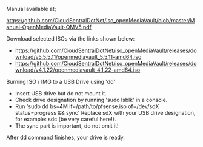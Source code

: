 Manual available at;

https://github.com/CloudSentralDotNet/iso_openMediaVault/blob/master/Manual-OpenMediaVault-OMV5.pdf


Download selected ISOs via the links shown below:
  
* https://github.com/CloudSentralDotNet/iso_openMediaVault/releases/download/v5.5.5.11/openmediavault_5.5.11-amd64.iso
* https://github.com/CloudSentralDotNet/iso_openMediaVault/releases/download/v4.1.22/openmediavault_4.1.22-amd64.iso 


Burning ISO / IMG to a USB Drive using 'dd'

* Insert USB drive but do not mount it.
* Check drive designation by running 'sudo lsblk' in a console.
* Run 'sudo dd bs=4M if=/path/to/pfsense.iso of=/dev/sdX status=progress && sync' 
  Replace sdX with your USB drive designation, for example: sdc (be very careful here!).
* The sync part is important, do not omit it!

After dd command finishes, your drive is ready.

